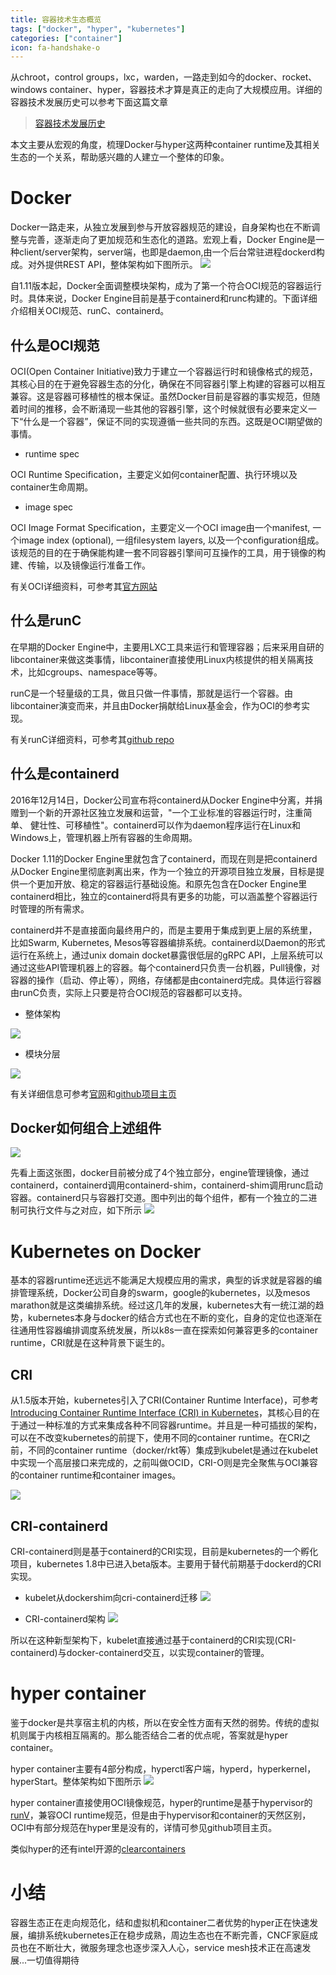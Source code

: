 ```yaml
---
title: 容器技术生态概览
tags: ["docker", "hyper", "kubernetes"]
categories: ["container"]
icon: fa-handshake-o
---
```


从chroot，control groups，lxc，warden，一路走到如今的docker、rocket、windows container、hyper，容器技术才算是真正的走向了大规模应用。详细的容器技术发展历史可以参考下面这篇文章

>[容器技术发展历史](https://dzone.com/articles/evolution-of-linux-containers-future)

本文主要从宏观的角度，梳理Docker与hyper这两种container runtime及其相关生态的一个关系，帮助感兴趣的人建立一个整体的印象。

# Docker
Docker一路走来，从独立发展到参与开放容器规范的建设，自身架构也在不断调整与完善，逐渐走向了更加规范和生态化的道路。宏观上看，Docker Engine是一种client/server架构，server端，也即是daemon,由一个后台常驻进程dockerd构成。对外提供REST API，整体架构如下图所示。
![](容器生态概览/engine-components-flow.png)

自1.11版本起，Docker全面调整模块架构，成为了第一个符合OCI规范的容器运行时。具体来说，Docker Engine目前是基于containerd和runc构建的。下面详细介绍相关OCI规范、runC、containerd。

## 什么是OCI规范
OCI(Open Container Initiative)致力于建立一个容器运行时和镜像格式的规范，其核心目的在于避免容器生态的分化，确保在不同容器引擎上构建的容器可以相互兼容。这是容器可移植性的根本保证。虽然Docker目前是容器的事实规范，但随着时间的推移，会不断涌现一些其他的容器引擎，这个时候就很有必要来定义一下“什么是一个容器”，保证不同的实现遵循一些共同的东西。这既是OCI期望做的事情。

- runtime spec

OCI Runtime Specification，主要定义如何container配置、执行环境以及container生命周期。

- image spec

OCI Image Format Specification，主要定义一个OCI image由一个manifest, 一个image index (optional), 一组filesystem layers, 以及一个configuration组成。该规范的目的在于确保能构建一套不同容器引擎间可互操作的工具，用于镜像的构建、传输，以及镜像运行准备工作。

有关OCI详细资料，可参考其[官方网站](https://www.opencontainers.org/)

## 什么是runC
在早期的Docker Engine中，主要用LXC工具来运行和管理容器；后来采用自研的libcontainer来做这类事情，libcontainer直接使用Linux内核提供的相关隔离技术，比如cgroups、namespace等等。

runC是一个轻量级的工具，做且只做一件事情，那就是运行一个容器。由libcontainer演变而来，并且由Docker捐献给Linux基金会，作为OCI的参考实现。

有关runC详细资料，可参考其[github repo](https://github.com/opencontainers/runc)

## 什么是containerd

2016年12月14日，Docker公司宣布将containerd从Docker Engine中分离，并捐赠到一个新的开源社区独立发展和运营，"一个工业标准的容器运行时，注重简单、 健壮性、可移植性"。containerd可以作为daemon程序运行在Linux和Windows上，管理机器上所有容器的生命周期。

Docker 1.11的Docker Engine里就包含了containerd，而现在则是把containerd从Docker Engine里彻底剥离出来，作为一个独立的开源项目独立发展，目标是提供一个更加开放、稳定的容器运行基础设施。和原先包含在Docker Engine里containerd相比，独立的containerd将具有更多的功能，可以涵盖整个容器运行时管理的所有需求。

containerd并不是直接面向最终用户的，而是主要用于集成到更上层的系统里，比如Swarm, Kubernetes, Mesos等容器编排系统。containerd以Daemon的形式运行在系统上，通过unix domain docket暴露很低层的gRPC API，上层系统可以通过这些API管理机器上的容器。每个containerd只负责一台机器，Pull镜像，对容器的操作（启动、停止等），网络，存储都是由containerd完成。具体运行容器由runC负责，实际上只要是符合OCI规范的容器都可以支持。

- 整体架构

![](容器生态概览/containerd.png)

- 模块分层

![](容器生态概览/containerd-layer-architecture.png)

有关详细信息可参考[官网](https://containerd.io/)和[github项目主页](https://github.com/containerd/containerd)

## Docker如何组合上述组件
![](容器生态概览/docker-architecture.png)

先看上面这张图，docker目前被分成了4个独立部分，engine管理镜像，通过containerd，containerd调用containerd-shim，containerd-shim调用runc启动容器。containerd只与容器打交道。图中列出的每个组件，都有一个独立的二进制可执行文件与之对应，如下所示
![](容器生态概览/docker-binary.png)

# Kubernetes on Docker
基本的容器runtime还远远不能满足大规模应用的需求，典型的诉求就是容器的编排管理系统，Docker公司自身的swarm，google的kubernetes，以及mesos marathon就是这类编排系统。经过这几年的发展，kubernetes大有一统江湖的趋势，kubernetes本身与docker的结合方式也在不断的变化，自身的定位也逐渐在往通用性容器编排调度系统发展，所以k8s一直在探索如何兼容更多的container runtime，CRI就是在这种背景下诞生的。

## CRI
从1.5版本开始，kubernetes引入了CRI(Container Runtime Interface)，可参考[Introducing Container Runtime Interface (CRI) in Kubernetes](http://blog.kubernetes.io/2016/12/container-runtime-interface-cri-in-kubernetes.html)，其核心目的在于通过一种标准的方式来集成各种不同容器runtime。并且是一种可插拔的架构，可以在不改变kubernetes的前提下，使用不同的container runtime。在CRI之前，不同的container runtime（docker/rkt等）集成到kubelet是通过在kubelet中实现一个高层接口来完成的，之前叫做OCID，CRI-O则是完全聚焦与OCI兼容的container runtime和container images。

![](容器生态概览/cri.png)

## CRI-containerd
CRI-containerd则是基于containerd的CRI实现，目前是kubernetes的一个孵化项目，kubernetes 1.8中已进入beta版本。主要用于替代前期基于dockerd的CRI实现。

- kubelet从dockershim向cri-containerd迁移
![](容器生态概览/cri-containerd.png)

- CRI-containerd架构
![](容器生态概览/cri-containerd-architecture.png)

所以在这种新型架构下，kubelet直接通过基于containerd的CRI实现(CRI-containerd)与docker-containerd交互，以实现container的管理。

# hyper container
鉴于docker是共享宿主机的内核，所以在安全性方面有天然的弱势。传统的虚拟机则属于内核相互隔离的。那么能否结合二者的优点呢，答案就是hyper container。

hyper container主要有4部分构成，hyperctl客户端，hyperd，hyperkernel，hyperStart。整体架构如下图所示
![](容器生态概览/hyper.png)

hyper container直接使用OCI镜像规范，hyper的runtime是基于hypervisor的[runV](https://github.com/hyperhq/runv)，兼容OCI runtime规范，但是由于hypervisor和container的天然区别，OCI中有部分规范在hyper里是没有的，详情可参见github项目主页。

类似hyper的还有intel开源的[clearcontainers](https://github.com/clearcontainers)

# 小结
容器生态正在走向规范化，结和虚拟机和container二者优势的hyper正在快速发展，编排系统kubernetes正在稳步成熟，周边生态也在不断完善，CNCF家庭成员也在不断壮大，微服务理念也逐步深入人心，service mesh技术正在高速发展...一切值得期待
